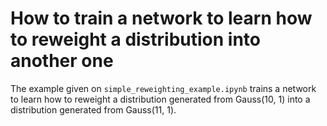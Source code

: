 # How to train a network to learn how to reweight a distribution into another one

The example given on ```simple_reweighting_example.ipynb``` trains a network to learn how to reweight a distribution generated from Gauss(10, 1) into a distribution generated from Gauss(11, 1).
